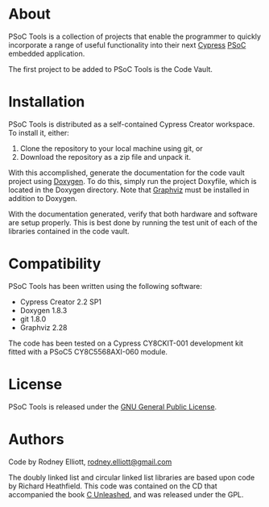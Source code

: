 About
=====

PSoC Tools is a collection of projects that enable the programmer to
quickly incorporate a range of useful functionality into their next
[Cypress][cypress] [PSoC][psoc] embedded application.

The first project to be added to PSoC Tools is the Code Vault.
 
[cypress]: http://www.cypress.com/
[psoc]: http://www.cypress.com/psoc/

Installation
============

PSoC Tools is distributed as a self-contained Cypress Creator workspace. To
install it, either:

1. Clone the repository to your local machine using git, or
2. Download the repository as a zip file and unpack it.

With this accomplished, generate the documentation for the code vault project
using [Doxygen][doxygen]. To do this, simply run the project Doxyfile, which
is located in the Doxygen directory. Note that [Graphviz][graphviz] must be
installed in addition to Doxygen.

With the documentation generated, verify that both hardware and software are
setup properly. This is best done by running the test unit of each of the
libraries contained in the code vault.

[doxygen]: http://www.stack.nl/~dimitri/doxygen/
[graphviz]: http://www.graphviz.org/

Compatibility
=============

PSoC Tools has been written using the following software:

* Cypress Creator 2.2 SP1
* Doxygen 1.8.3
* git 1.8.0
* Graphviz 2.28

The code has been tested on a Cypress CY8CKIT-001 development kit fitted with
a PSoC5 CY8C5568AXI-060 module.

License
=======

PSoC Tools is released under the [GNU General Public License][license].

[license]: http://www.gnu.org/licenses/gpl.html

Authors
=======

Code by Rodney Elliott, <rodney.elliott@gmail.com>

The doubly linked list and circular linked list libraries are based upon code
by Richard Heathfield. This code was contained on the CD that accompanied the
book [C Unleashed][book], and was released under the GPL.

[book]: http://www.amazon.com/C-Unleashed-Richard-Heathfield/dp/0672318962
